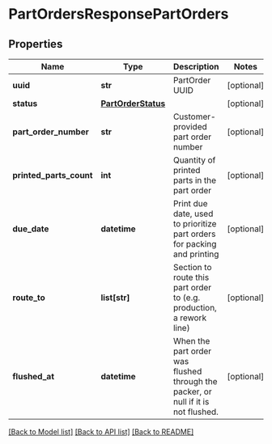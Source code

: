 # PartOrdersResponsePartOrders

## Properties
Name | Type | Description | Notes
------------ | ------------- | ------------- | -------------
**uuid** | **str** | PartOrder UUID | [optional] 
**status** | [**PartOrderStatus**](PartOrderStatus.md) |  | [optional] 
**part_order_number** | **str** | Customer-provided part order number | [optional] 
**printed_parts_count** | **int** | Quantity of printed parts in the part order | [optional] 
**due_date** | **datetime** | Print due date, used to prioritize part orders for packing and printing | [optional] 
**route_to** | **list[str]** | Section to route this part order to (e.g. production, a rework line) | [optional] 
**flushed_at** | **datetime** | When the part order was flushed through the packer, or null if it is not flushed. | [optional] 

[[Back to Model list]](../README.md#documentation-for-models) [[Back to API list]](../README.md#documentation-for-api-endpoints) [[Back to README]](../README.md)


